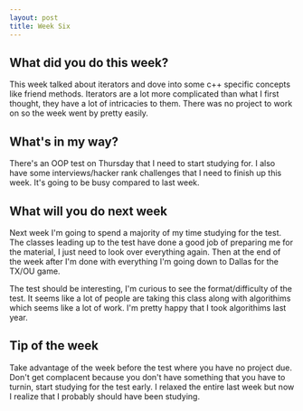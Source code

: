 ```yaml
---
layout: post
title: Week Six
---
```


## What did you do this week? ##
This week talked about iterators and dove into some c++ specific concepts like friend methods. Iterators are a lot more complicated than what I first thought, they have a lot of intricacies to them. There was no project to work on so the week went by pretty easily.


## What's in my way? ##
There's an OOP test on Thursday that I need to start studying for. I also have some interviews/hacker rank challenges that I need to finish up this week. It's going to be busy compared to last week.
## What will you do next week ##
Next week I'm going to spend a majority of my time studying for the test. The classes leading up to the test have done a good job of preparing me for the material, I just need to look over everything again. Then at the end of the week after I'm done with everything I'm going down to Dallas for the TX/OU game.

The test should be interesting, I'm curious to see the format/difficulty of the test. It seems like a lot of people are taking this class along with algorithims which seems like a lot of work. I'm pretty happy that I took algorithims last year. 

## Tip of the week ##
Take advantage of the week before the test where you have no project due. Don't get complacent because you don't have something that you have to turnin, start studying for the test early. I relaxed the entire last week but now I realize that I probably should have been studying. 



